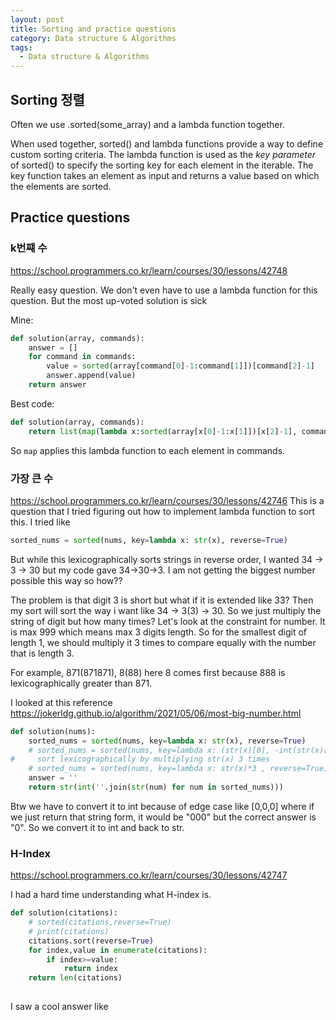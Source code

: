 ```yaml
---
layout: post
title: Sorting and practice questions
category: Data structure & Algorithms
tags:
  - Data structure & Algorithms
---
```


## Sorting 정렬
Often we use .sorted(some_array) and a lambda function together.

When used together, sorted() and lambda functions provide a way to define 
custom sorting criteria. The lambda function is used as the *key parameter* 
of sorted() to specify the sorting key for each element in the iterable. 
The key function takes an element as input and returns a value based on 
which the elements are sorted.

## Practice questions
### k번쨰 수
https://school.programmers.co.kr/learn/courses/30/lessons/42748

Really easy question. We don't even have to use a lambda function for this question.
But the most up-voted solution is sick

Mine:
```python
def solution(array, commands):
    answer = []
    for command in commands:
        value = sorted(array[command[0]-1:command[1]])[command[2]-1]
        answer.append(value)
    return answer
```

Best code:
```python
def solution(array, commands):
    return list(map(lambda x:sorted(array[x[0]-1:x[1]])[x[2]-1], commands))
```

So `map` applies this lambda function to each element in commands. 

### 가장 큰 수
https://school.programmers.co.kr/learn/courses/30/lessons/42746
This is a question that I tried figuring out how to implement lambda function
to sort this. I tried like

```python
sorted_nums = sorted(nums, key=lambda x: str(x), reverse=True)
```

But while this lexicographically sorts strings in reverse order, I wanted 
34 -> 3 -> 30 but my code gave 34->30->3. I am not getting the biggest
number possible this way so how??

The problem is that digit 3 is short but what if it is extended like 33?
Then my sort will sort the way i want like 34 -> 3(3) -> 30. So we just
multiply the string of digit but how many times? Let's look at the constraint
for number. It is max 999 which means max 3 digits length. So for the smallest digit
of length 1, we should multiply it 3 times to compare equally with the 
number that is length 3. 

For example, 871(871871), 8(88) here 8 comes first because 888 is lexicographically
greater than 871.

I looked at this reference https://jokerldg.github.io/algorithm/2021/05/06/most-big-number.html

```python
def solution(nums):
    sorted_nums = sorted(nums, key=lambda x: str(x), reverse=True)
    # sorted_nums = sorted(nums, key=lambda x: (str(x)[0], -int(str(x)[1]) if len(str(x)) > 1 else int(str(x)[0]) > 0, -x), reverse=True)
#     sort lexicographically by multiplying str(x) 3 times
    # sorted_nums = sorted(nums, key=lambda x: str(x)*3 , reverse=True)
    answer = ''
    return str(int(''.join(str(num) for num in sorted_nums)))
```

Btw we have to convert it to int because of edge case like [0,0,0] where 
if we just return that string form, it would be "000" but the correct answer
is "0". So we convert it to int and back to str.

### H-Index
https://school.programmers.co.kr/learn/courses/30/lessons/42747

I had a hard time understanding what H-index is.

```python
def solution(citations):
    # sorted(citations,reverse=True)
    # print(citations)
    citations.sort(reverse=True)
    for index,value in enumerate(citations):
        if index>=value:
            return index
    return len(citations)
        
```

I saw a cool answer like
```python

```
